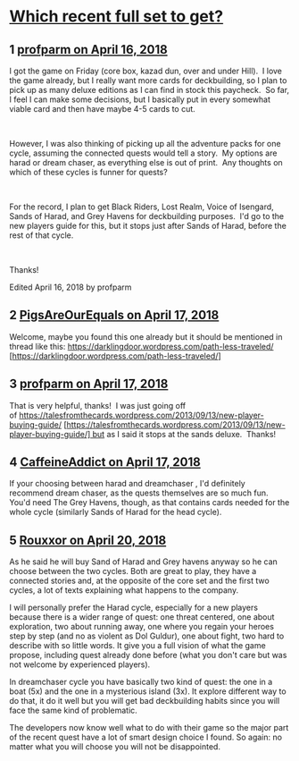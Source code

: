 # [Which recent full set to get?](https://community.fantasyflightgames.com/topic/273715-which-recent-full-set-to-get/)

## 1 [profparm on April 16, 2018](https://community.fantasyflightgames.com/topic/273715-which-recent-full-set-to-get/?do=findComment&comment=3287209)

I got the game on Friday (core box, kazad dun, over and under Hill).  I love the game already, but I really want more cards for deckbuilding, so I plan to pick up as many deluxe editions as I can find in stock this paycheck.  So far, I feel I can make some decisions, but I basically put in every somewhat viable card and then have maybe 4-5 cards to cut.

 

However, I was also thinking of picking up all the adventure packs for one cycle, assuming the connected quests would tell a story.  My options are harad or dream chaser, as everything else is out of print.  Any thoughts on which of these cycles is funner for quests?

 

For the record, I plan to get Black Riders, Lost Realm, Voice of Isengard, Sands of Harad, and Grey Havens for deckbuilding purposes.  I'd go to the new players guide for this, but it stops just after Sands of Harad, before the rest of that cycle.

 

Thanks!

Edited April 16, 2018 by profparm

## 2 [PigsAreOurEquals on April 17, 2018](https://community.fantasyflightgames.com/topic/273715-which-recent-full-set-to-get/?do=findComment&comment=3287882)

Welcome, maybe you found this one already but it should be mentioned in thread like this:
https://darklingdoor.wordpress.com/path-less-traveled/ [https://darklingdoor.wordpress.com/path-less-traveled/]

## 3 [profparm on April 17, 2018](https://community.fantasyflightgames.com/topic/273715-which-recent-full-set-to-get/?do=findComment&comment=3287965)

That is very helpful, thanks!  I was just going off of https://talesfromthecards.wordpress.com/2013/09/13/new-player-buying-guide/ [https://talesfromthecards.wordpress.com/2013/09/13/new-player-buying-guide/] but as I said it stops at the sands deluxe.  Thanks!

## 4 [CaffeineAddict on April 17, 2018](https://community.fantasyflightgames.com/topic/273715-which-recent-full-set-to-get/?do=findComment&comment=3288425)

If your choosing between harad and dreamchaser , I'd definitely recommend dream chaser, as the quests themselves are so much fun. You'd need The Grey Havens, though, as that contains cards needed for the whole cycle (similarly Sands of Harad for the head cycle).

## 5 [Rouxxor on April 20, 2018](https://community.fantasyflightgames.com/topic/273715-which-recent-full-set-to-get/?do=findComment&comment=3291438)

As he said he will buy Sand of Harad and Grey havens anyway so he can choose between the two cycles. Both are great to play, they have a connected stories and, at the opposite of the core set and the first two cycles, a lot of texts explaining what happens to the company.

I will personally prefer the Harad cycle, especially for a new players because there is a wider range of quest: one threat centered, one about exploration, two about running away, one where you regain your heroes step by step (and no as violent as Dol Guldur), one about fight, two hard to describe with so little words. It give you a full vision of what the game propose, including quest already done before (what you don't care but was not welcome by experienced players).

In dreamchaser cycle you have basically two kind of quest: the one in a boat (5x) and the one in a mysterious island (3x). It explore different way to do that, it do it well but you will get bad deckbuilding habits since you will face the same kind of problematic.

The developers now know well what to do with their game so the major part of the recent quest have a lot of smart design choice I found. So again: no matter what you will choose you will not be disappointed.

